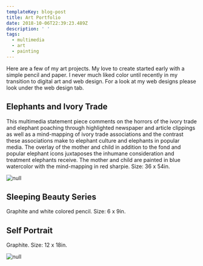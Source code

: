 ```yaml
---
templateKey: blog-post
title: Art Portfolio
date: 2018-10-06T22:39:23.489Z
description: ' '
tags:
  - multimedia
  - art
  - painting
---
```

Here are a few of my art projects. My love to create started early with a simple pencil and paper. I never much liked color until recently in my transition to digital art and web design. For a look at my web designs please look under the web design tab.

## Elephants and Ivory Trade

This multimedia statement piece comments on the horrors of the ivory trade and elephant poaching through highlighted newspaper and article clippings as well as a mind-mapping of ivory trade associations and the contrast these associations make to elephant culture and elephants in popular media. The overlay of the mother and child in addition to the fond and popular elephant icons juxtaposes the inhumane consideration and treatment elephants receive.  The mother and child are painted in blue watercolor with the mind-mapping in red sharpie. Size: 36 x 54in.

![null](/img/img_1360-2-.jpg)

## Sleeping Beauty Series

Graphite and white colored pencil. Size: 6 x 9in.



## Self Portrait

Graphite. Size: 12 x 18in.

![null](/img/img_1846.jpg)
